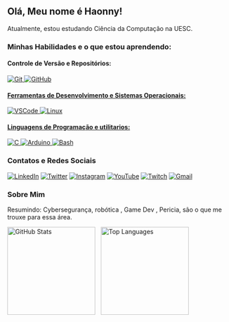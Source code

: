 ## Olá, Meu nome é Haonny!

Atualmente, estou estudando Ciência da Computação na UESC.

### Minhas Habilidades e o que estou aprendendo:

#### Controle de Versão e Repositórios:
<a href="https://git-scm.com/" target="_blank">
    <img src="https://skillicons.dev/icons?i=git" alt="Git" />
</a>
<a href="https://github.com/" target="_blank">
    <img src="https://skillicons.dev/icons?i=github" alt="GitHub" />

#### Ferramentas de Desenvolvimento e Sistemas Operacionais:
<a href="https://code.visualstudio.com/" target="_blank">
    <img src="https://skillicons.dev/icons?i=vscode" alt="VSCode" />
</a>
<a href="https://www.linux.org/" target="_blank">
    <img src="https://skillicons.dev/icons?i=linux" alt="Linux" />
    
#### Linguagens de Programação e utilitarios:
<a href="https://en.cppreference.com/" target="_blank">
    <img src="https://skillicons.dev/icons?i=c" alt="C" />
</a>
<a href="https://www.arduino.cc/" target="_blank">
    <img src="https://skillicons.dev/icons?i=arduino" alt="Arduino" />
</a>  
<a href="https://www.gnu.org/software/bash/" target="_blank">
    <img src="https://skillicons.dev/icons?i=bash" alt="Bash" />
</a>

### Contatos e Redes Sociais

[![LinkedIn](https://img.shields.io/badge/-LinkedIn-0A66C2?style=flat&logo=linkedin&logoColor=white)](https://www.linkedin.com/in/seu-perfil/)
[![Twitter](https://img.shields.io/badge/-Twitter-1DA1F2?style=flat&logo=twitter&logoColor=white)](https://twitter.com/seu-usuario/)
[![Instagram](https://img.shields.io/badge/-Instagram-E4405F?style=flat&logo=instagram&logoColor=white)](https://www.instagram.com/seu-usuario/)
[![YouTube](https://img.shields.io/badge/-YouTube-FF0000?style=flat&logo=youtube&logoColor=white)](https://www.youtube.com/@Ondinhas1)
[![Twitch](https://img.shields.io/badge/-Twitch-9146FF?style=flat&logo=twitch&logoColor=white)](https://www.twitch.tv/seu-usuario/)
[![Gmail](https://img.shields.io/badge/-Gmail-D14836?style=flat&logo=gmail&logoColor=white)](mailto:vhnaraujo.cic@uesc.br)

### Sobre Mim

Resumindo: Cybersegurança, robótica , Game Dev , Pericia, são o que me trouxe para essa área.

<p>
  <a href="https://github.com/anuraghazra/github-readme-stats" target="_blank" rel="noopener noreferrer">
    <img
      align="left"
      alt="GitHub Stats"
      height="200"
      style="padding-right: 10px;"
      src="https://github-readme-stats.vercel.app/api?username=victorhaonny&show_icons=true&theme=dark"
    />
  </a>

  <a href="https://github.com/anuraghazra/github-readme-stats" target="_blank" rel="noopener noreferrer">
    <img
      align="left"
      alt="Top Languages"
      height="200"
      style="padding-right: 10px;"
      src="https://github-readme-stats.vercel.app/api/top-langs/?username=victorhaonny&layout=compact&theme=dark"
    />
  </a>
</p>



